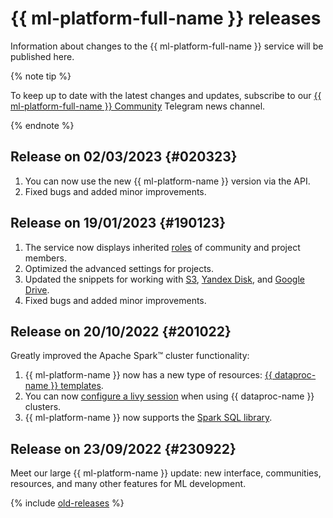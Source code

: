 # {{ ml-platform-full-name }} releases

Information about changes to the {{ ml-platform-full-name }} service will be published here.


{% note tip %}

To keep up to date with the latest changes and updates, subscribe to our [{{ ml-platform-full-name }} Community](https://t.me/yandex_datasphere) Telegram news channel.

{% endnote %}

## Release on 02/03/2023 {#020323}

1. You can now use the new {{ ml-platform-name }} version via the API.
1. Fixed bugs and added minor improvements.

## Release on 19/01/2023 {#190123}

1. The service now displays inherited [roles](security/index.md) of community and project members.
1. Optimized the advanced settings for projects.
1. Updated the snippets for working with [S3](operations/data/connect-to-s3.md), [Yandex Disk](operations/data/connect-to-ya-disk.md), and [Google Drive](operations/data/connect-to-google-drive.md).
1. Fixed bugs and added minor improvements.

## Release on 20/10/2022 {#201022}

Greatly improved the Apache Spark™ cluster functionality:
1. {{ ml-platform-name }} now has a new type of resources: [{{ dataproc-name }} templates](concepts/data-proc-template.md).
1. You can now [configure a livy session](concepts/data-proc.md#sessions) when using {{ dataproc-name }} clusters.
1. {{ ml-platform-name }} now supports the [Spark SQL library](concepts/data-proc.md#sql).

## Release on 23/09/2022 {#230922}

Meet our large {{ ml-platform-name }} update: new interface, communities, resources, and many other features for ML development.

{% include [old-releases](../_includes/datasphere/migration/release-notes-old.md) %}

